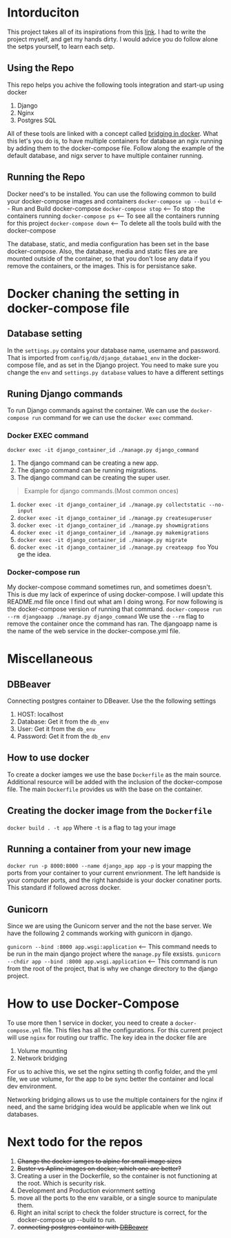 # Intorduciton
This project takes all of its inspirations from this [link](http://pawamoy.github.io/2018/02/01/docker-compose-django-postgres-nginx.html). I had to write the project myself, and get my hands dirty. I would advice you do follow alone the setps yourself, to learn each setp. 

## Using the Repo
This repo helps you achive the following tools integration and start-up using docker
1. Django
2. Nginx
3. Postgres SQL

All of these tools are linked with a concept called [bridging in docker](https://docs.docker.com/network/bridge/). What this let's you do is, to have multiple containers for database an ngix running by adding them to the docker-compose file. Follow along the example of the default database, and nigx server to have multiple container running.

## Running the Repo
Docker need's to be installed. You can use the following common to build your docker-compose images and containers
`docker-compose up --build` <-- Run and Build docker-compose
`docker-compose stop` <-- To stop the containers running
`docker-compose ps` <-- To see all the containers running for this project
`docker-compose down` <-- To delete all the tools build with the docker-compose

The database, static, and media configuration has been set in the base docker-compose. Also, the database, media and static files are are mounted outside of the container, so that you don't lose any data if you remove the containers, or the images. This is for persistance sake. 

# Docker chaning the setting in docker-compose file
## Database setting
In the `settings.py` contains your database name, username and password. That is imported from `config/db/django_databae1_env` in the docker-compose file, and as set in the Django project. You need to make sure you change the `env` and `settings.py database` values to have a different settings

## Runing Django commands
To run Django commands against the container. We can use the `docker-compose run` command for we can use the `docker exec` command.

### Docker EXEC command
`docker exec -it django_container_id ./manage.py django_command`
1. The django command can be creating a new app.
2. The django command can be running migrations.
3. The django command can be creating the super user.

> Example for django commands.(Most common onces)
1. `docker exec -it django_container_id ./manage.py collectstatic --no-input`
2. `docker exec -it django_container_id ./manage.py createsuperuser`
3. `docker exec -it django_container_id ./manage.py showmigrations`
4. `docker exec -it django_container_id ./manage.py makemigrations`
5. `docker exec -it django_container_id ./manage.py migrate`
6. `docker exec -it django_container_id ./manage.py createapp foo`
You ge the idea.

### Docker-compose run
My docker-compose command sometimes run, and sometimes doesn't. This is due my lack of experince of using docker-compose. I will update this README.md file once I find out what am I doing wrong. For now following is the docker-compose version of running that command.
`docker-compose run --rm djangoaapp ./manage.py django_command`
We use the `--rm` flag to remove the container once the command has ran. The djangoapp name is the name of the web service in the docker-compose.yml file.

# Miscellaneous

## DBBeaver
Connecting postgres container to DBeaver. Use the the following settings
1. HOST: localhost
2. Database: Get it from the `db_env`
3. User: Get it from the `db_env`
4. Password: Get it from the `db_env`

## How to use docker
To create a docker iamges we use the base `Dockerfile` as the main source. Additional resource will be added with the inclusion of the docker-compose file. The main `Dockerfile` provides us with the base on the container. 

## Creating the docker image from the `Dockerfile`
`docker build . -t app`
Where `-t` is a flag to tag your image

## Running a container from your new image
`docker run -p 8000:8000 --name django_app app`
`-p` is your mapping the ports from your container to your current envrionment. The left handside is your computer ports, and the right handside is your docker conatiner ports. This standard if followed across docker.

## Gunicorn
Since we are using the Gunicorn server and the not the base server. We have the following 2 commands working with gunicorn in django.

`gunicorn --bind :8000 app.wsgi:application` <-- This command needs to be run in the main django project where the `manage.py` file exsists.
`gunicorn --chdir app --bind :8000 app.wsgi.application` <-- This command is run from the root of the project, that is why we change directory to the django project.

# How to use Docker-Compose
To use more then 1 service in docker, you need to create a `docker-compose.yml` file. This files has all the configurations. For this current project will use `nginx` for routing our traffic. 
The key idea in the docker file are
1. Volume mounting
2. Network bridging

For us to achive this, we set the nginx setting th config folder, and the yml file, we use volume, for the app to be sync better the container and local dev environment.

Networking bridging allows us to use the multiple containers for the nginx if need, and the same bridging idea would be applicable when we link out databases.


# Next todo for the repos
1. ~~Change the docker iamges to alpine for small image sizes~~
2. ~~Buster vs Apline images on docker, which one are better?~~
3. Creating a user in the Dockerfile, so the container is not functioning at the root. Which is security risk.
4. Development and Production eviornment setting
5. move all the ports to the env varaible, or a single source to manipulate them.
6. Right an inital script to check the folder structure is correct, for the docker-compose up --build to run.
7. ~~connecting postgres container with [DBBeaver](https://dbeaver.io/)~~
